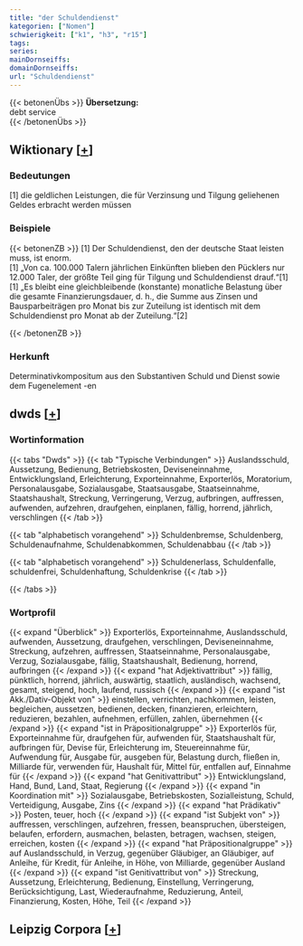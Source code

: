 ```yaml
---
title: "der Schuldendienst"
kategorien: ["Nomen"]
schwierigkeit: ["k1", "h3", "r15"]
tags:
series:
mainDornseiffs:
domainDornseiffs:
url: "Schuldendienst"
---
```


{{< betonenÜbs >}}
**Übersetzung:**  
debt service  
{{< /betonenÜbs >}}

## Wiktionary [[+](https://de.wiktionary.org/wiki/Schuldendienst)]

### Bedeutungen
[1] die geldlichen Leistungen, die für Verzinsung und Tilgung geliehenen Geldes erbracht werden müssen  

### Beispiele
{{< betonenZB >}}
[1] Der Schuldendienst, den der deutsche Staat leisten muss, ist enorm.  
[1] „Von ca. 100.000 Talern jährlichen Einkünften blieben den Pücklers nur 12.000 Taler, der größte Teil ging für Tilgung und Schuldendienst drauf.“[1]  
[1] „Es bleibt eine gleichbleibende (konstante) monatliche Belastung über die gesamte Finanzierungsdauer, d. h., die Summe aus Zinsen und Bausparbeiträgen pro Monat bis zur Zuteilung ist identisch mit dem Schuldendienst pro Monat ab der Zuteilung.“[2]  

{{< /betonenZB >}}
### Herkunft
Determinativkompositum aus den Substantiven Schuld und Dienst sowie dem Fugenelement -en  



## dwds [[+](https://www.dwds.de/wb/Schuldendienst)]

### Wortinformation
{{< tabs "Dwds" >}}
{{< tab "Typische Verbindungen" >}}
Auslandsschuld, Aussetzung, Bedienung, Betriebskosten, Deviseneinnahme, Entwicklungsland, Erleichterung, Exporteinnahme, Exporterlös, Moratorium, Personalausgabe, Sozialausgabe, Staatsausgabe, Staatseinnahme, Staatshaushalt, Streckung, Verringerung, Verzug, aufbringen, auffressen, aufwenden, aufzehren, draufgehen, einplanen, fällig, horrend, jährlich, verschlingen
{{< /tab >}}

{{< tab "alphabetisch vorangehend" >}}
Schuldenbremse, Schuldenberg, Schuldenaufnahme, Schuldenabkommen, Schuldenabbau
{{< /tab >}}

{{< tab "alphabetisch vorangehend" >}}
Schuldenerlass, Schuldenfalle, schuldenfrei, Schuldenhaftung, Schuldenkrise
{{< /tab >}}

{{< /tabs >}}

### Wortprofil
{{< expand "Überblick" >}} Exporterlös, Exporteinnahme, Auslandsschuld, aufwenden, Aussetzung, draufgehen, verschlingen, Deviseneinnahme, Streckung, aufzehren, auffressen, Staatseinnahme, Personalausgabe, Verzug, Sozialausgabe, fällig, Staatshaushalt, Bedienung, horrend, aufbringen {{< /expand >}}
{{< expand "hat Adjektivattribut" >}} fällig, pünktlich, horrend, jährlich, auswärtig, staatlich, ausländisch, wachsend, gesamt, steigend, hoch, laufend, russisch {{< /expand >}}
{{< expand "ist Akk./Dativ-Objekt von" >}} einstellen, verrichten, nachkommen, leisten, begleichen, aussetzen, bedienen, decken, finanzieren, erleichtern, reduzieren, bezahlen, aufnehmen, erfüllen, zahlen, übernehmen {{< /expand >}}
{{< expand "ist in Präpositionalgruppe" >}} Exporterlös für, Exporteinnahme für, draufgehen für, aufwenden für, Staatshaushalt für, aufbringen für, Devise für, Erleichterung im, Steuereinnahme für, Aufwendung für, Ausgabe für, ausgeben für, Belastung durch, fließen in, Milliarde für, verwenden für, Haushalt für, Mittel für, entfallen auf, Einnahme für {{< /expand >}}
{{< expand "hat Genitivattribut" >}} Entwicklungsland, Hand, Bund, Land, Staat, Regierung {{< /expand >}}
{{< expand "in Koordination mit" >}} Sozialausgabe, Betriebskosten, Sozialleistung, Schuld, Verteidigung, Ausgabe, Zins {{< /expand >}}
{{< expand "hat Prädikativ" >}} Posten, teuer, hoch {{< /expand >}}
{{< expand "ist Subjekt von" >}} auffressen, verschlingen, aufzehren, fressen, beanspruchen, übersteigen, belaufen, erfordern, ausmachen, belasten, betragen, wachsen, steigen, erreichen, kosten {{< /expand >}}
{{< expand "hat Präpositionalgruppe" >}} auf Auslandsschuld, in Verzug, gegenüber Gläubiger, an Gläubiger, auf Anleihe, für Kredit, für Anleihe, in Höhe, von Milliarde, gegenüber Ausland {{< /expand >}}
{{< expand "ist Genitivattribut von" >}} Streckung, Aussetzung, Erleichterung, Bedienung, Einstellung, Verringerung, Berücksichtigung, Last, Wiederaufnahme, Reduzierung, Anteil, Finanzierung, Kosten, Höhe, Teil {{< /expand >}}

## Leipzig Corpora [[+](https://corpora.uni-leipzig.de/en/res?word=Schuldendienst&corpusId=deu_newscrawl-public_2018)]

